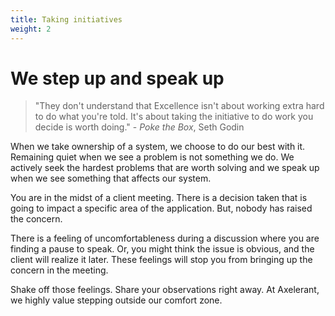 ```yaml
---
title: Taking initiatives
weight: 2
---
```


# We step up and speak up

> "They don't understand that Excellence isn't about working extra hard to do what you're told. It's about taking the initiative to do work you decide is worth doing." - _Poke the Box_, Seth Godin

When we take ownership of a system, we choose to do our best with it. Remaining quiet when we see a problem is not something we do. We actively seek the hardest problems that are worth solving and we speak up when we see something that affects our system.

You are in the midst of a client meeting. There is a decision taken that is going to impact a specific area of the application. But, nobody has raised the concern.

There is a feeling of uncomfortableness during a discussion where you are finding a pause to speak. Or, you might think the issue is obvious, and the client will realize it later. These feelings will stop you from bringing up the concern in the meeting.

Shake off those feelings. Share your observations right away. At Axelerant, we highly value stepping outside our comfort zone.
